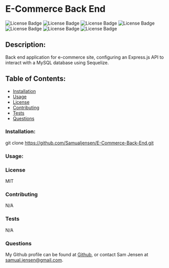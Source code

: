 # E-Commerce Back End
![License Badge](https://shields.io/badge/license-MIT-green)
![License Badge](https://img.shields.io/badge/-Javascript-F7DF1E?logo=Javascript&syle=flat&logoColor=white)
![License Badge](https://img.shields.io/badge/-Express-000000?logo=express&style=flat&logoColor=white)
![License Badge](https://img.shields.io/badge/-Node.js-339933?logo=node.js&style=flat&logoColor=white)
![License Badge](https://img.shields.io/badge/-MySQL-4479A1?logo=mysql&syle=flat&logoColor=white)
![License Badge](https://img.shields.io/badge/-.ENV-ECD53F?logo=.env&syle=flat&logoColor=white)
![License Badge](https://img.shields.io/badge/-Sequelize-52B0E7?logo=sequelize&style=flat&logoColor=white)
## Description:
Back end application for e-commerce site, configuring an Express.js API to interact with a MySQL database using Sequelize.
## Table of Contents:
* [Installation](#installation)
* [Usage](#usage)
* [License](#license)
* [Contributing](#contributing)
* [Tests](#tests)
* [Questions](#questions)
### Installation:
git clone https://github.com/Samualjensen/E-Commerce-Back-End.git
### Usage:

### License
MIT
### Contributing
N/A
### Tests
N/A
### Questions
My Github profile can be found at [Github](https://github.com/Samualjensen), or contact Sam Jensen at samual.jensen@gmail.com.
